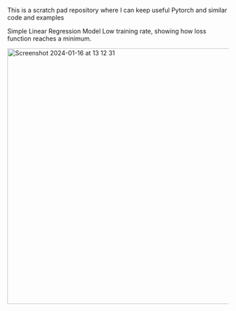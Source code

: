 This is a scratch pad repository where I can keep useful Pytorch and similar code and examples

Simple Linear Regression Model
Low training rate, showing how loss function reaches a minimum.

<img width="584" alt="Screenshot 2024-01-16 at 13 12 31" src="https://github.com/bennettandy/PyTorchWork/assets/1751538/4324d45b-89e3-40a8-b6f7-1354f50fac79">

